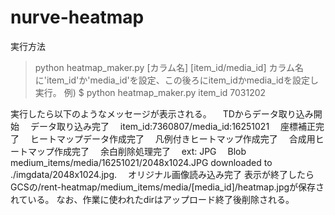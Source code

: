 # nurve-heatmap
実行方法
> python  heatmap_maker.py [カラム名] [item_id/media_id]
カラム名に'item_id'か'media_id'を設定、この後ろにitem_idかmedia_idを設定し実行。
例)
$ python heatmap_maker.py item_id 7031202

実行したら以下のようなメッセージが表示される。
　TDからデータ取り込み開始
　データ取り込み完了
　item_id:7360807/media_id:16251021
　座標補正完了
　ヒートマップデータ作成完了
　凡例付きヒートマップ作成完了
　合成用ヒートマップ作成完了
　余白削除処理完了
　ext: JPG
　Blob medium_items/media/16251021/2048x1024.JPG downloaded to ./imgdata/2048x1024.jpg.
　オリジナル画像読み込み完了
表示が終了したらGCSの/rent-heatmap/medium_items/media/[media_id]/heatmap.jpgが保存されている。
なお、作業に使われたdirはアップロード終了後削除される。
